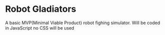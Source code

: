 # Robot Gladiators
A basic MVP(Minimal Viable Product) robot fighing simulator. Will be coded in JavaScript
no CSS will be used
